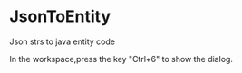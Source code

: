 # JsonToEntity
Json strs to java entity code

In the workspace,press the key "Ctrl+6"  to show the dialog.
